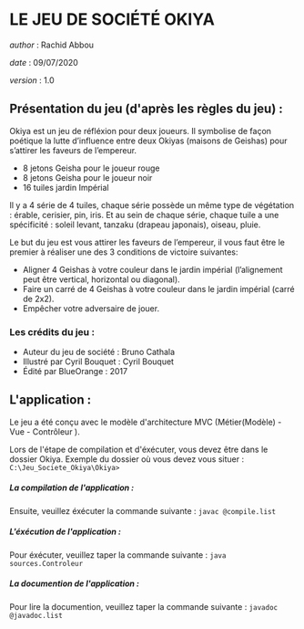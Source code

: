 # LE JEU DE SOCIÉTÉ OKIYA         

*author*  : Rachid Abbou

*date*    : 09/07/2020

*version* : 1.0			

## Présentation du jeu (d'après les règles du jeu)	:

Okiya est un jeu de réfléxion pour deux joueurs. Il symbolise de façon poétique la lutte d’influence entre deux Okiyas (maisons de Geishas) pour s’attirer les faveurs de l’empereur.

- 8 jetons Geisha pour le joueur rouge 
- 8 jetons Geisha pour le joueur noir 
- 16 tuiles jardin Impérial

Il y a 4 série de 4 tuiles, chaque série possède un même type de végétation : érable, cerisier, pin, iris. 
Et au sein de chaque série, chaque tuile a une spécificité : soleil levant, tanzaku (drapeau japonais), oiseau, pluie.

Le but du jeu est vous attirer les faveurs de l’empereur, il vous faut être le premier à réaliser une des 3 conditions de victoire suivantes:

- Aligner 4 Geishas à votre couleur dans le jardin impérial (l’alignement peut être vertical, horizontal ou diagonal).
- Faire un carré de 4 Geishas à votre couleur dans le jardin impérial (carré de 2x2).
- Empêcher votre adversaire de jouer.

### Les crédits du jeu :

- Auteur du jeu de société 		 : Bruno Cathala
- Illustré par Cyril Bouquet 	: Cyril Bouquet
- Édité par BlueOrange 			    : 2017

## L'application :

Le jeu a été conçu avec le modèle d'architecture MVC (Métier(Modèle) - Vue - Contrôleur ).

Lors de l'étape de compilation et d'éxécuter, vous devez être dans le dossier Okiya.
Exemple du dossier où vous devez vous situer : `C:\Jeu_Societe_Okiya\Okiya>`

##### La compilation de l'application :

Ensuite, veuillez éxécuter la commande suivante : `javac @compile.list`

##### L'éxécution de l'application :  

Pour éxécuter, veuillez taper la commande suivante : `java sources.Controleur`
 
##### La documention de l'application :

Pour lire la documention, veuillez taper la commande suivante : `javadoc @javadoc.list`
